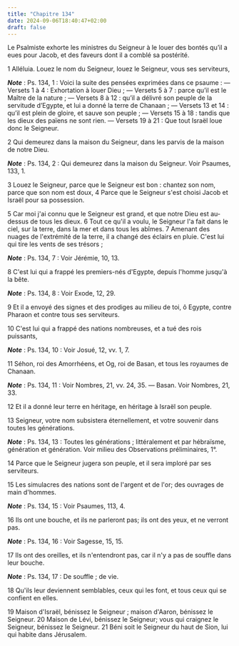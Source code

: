 ```yaml
---
title: "Chapitre 134"
date: 2024-09-06T18:40:47+02:00
draft: false
---
```



Le Psalmiste exhorte les ministres du Seigneur à le louer des bontés qu’il a eues pour Jacob, et des faveurs dont il a comblé sa postérité.


1 Alléluia. Louez le nom du Seigneur, louez le Seigneur, vous ses serviteurs,

***Note*** :  Ps. 134, 1 : Voici la suite des pensées exprimées dans ce psaume : ― Versets 1 à 4 : Exhortation à louer Dieu ; ― Versets 5 à 7 : parce qu’il est le Maître de la nature ; ― Versets 8 à 12 : qu’il a délivré son peuple de la servitude d’Egypte, et lui a donné la terre de Chanaan ; ― Versets 13 et 14 : qu’il est plein de gloire, et sauve son peuple ; ― Versets 15 à 18 : tandis que les dieux des païens ne sont rien. ― Versets 19 à 21 : Que tout Israël loue donc le Seigneur.

2 Qui demeurez dans la maison du Seigneur, dans les parvis de la maison de notre Dieu.

***Note*** :  Ps. 134, 2 : Qui demeurez dans la maison du Seigneur. Voir Psaumes, 133, 1.

3 Louez le Seigneur, parce que le Seigneur est bon : chantez son nom, parce que son nom est doux, 4 Parce que le Seigneur s'est choisi Jacob et Israël pour sa possession.


5 Car moi j'ai connu que le Seigneur est grand, et que notre Dieu est au-dessus de tous les dieux. 6 Tout ce qu'il a voulu, le Seigneur l'a fait dans le ciel, sur la terre, dans la mer et dans tous les abîmes. 7 Amenant des nuages de l'extrémité de la terre, il a changé des éclairs en pluie. C'est lui qui tire les vents de ses trésors ;

***Note*** :  Ps. 134, 7 : Voir Jérémie, 10, 13.


8 C'est lui qui a frappé les premiers-nés d'Egypte, depuis l'homme jusqu'à la bête.

***Note*** :  Ps. 134, 8 : Voir Exode, 12, 29.

9 Et il a envoyé des signes et des prodiges au milieu de toi, ô Egypte, contre Pharaon et contre tous ses serviteurs.


10 C'est lui qui a frappé des nations nombreuses, et a tué des rois puissants,

***Note*** :  Ps. 134, 10 : Voir Josué, 12, vv. 1, 7.

11 Séhon, roi des Amorrhéens, et Og, roi de Basan, et tous les royaumes de Chanaan.

***Note*** :  Ps. 134, 11 : Voir Nombres, 21, vv. 24, 35. ― Basan. Voir Nombres, 21, 33.

12 Et il a donné leur terre en héritage, en héritage à Israël son peuple.


13 Seigneur, votre nom subsistera éternellement, et votre souvenir dans toutes les générations.

***Note*** :  Ps. 134, 13 : Toutes les générations ; littéralement et par hébraïsme, génération et génération. Voir milieu des Observations préliminaires, 1°.

14 Parce que le Seigneur jugera son peuple, et il sera imploré par ses serviteurs.


15 Les simulacres des nations sont de l'argent et de l'or; des ouvrages de main d'hommes.

***Note*** :  Ps. 134, 15 : Voir Psaumes, 113, 4.

16 Ils ont une bouche, et ils ne parleront pas; ils ont des yeux, et ne verront pas.

***Note*** :  Ps. 134, 16 : Voir Sagesse, 15, 15.

17 Ils ont des oreilles, et ils n'entendront pas, car il n'y a pas de souffle dans leur bouche.

***Note*** :  Ps. 134, 17 : De souffle ; de vie.

18 Qu'ils leur deviennent semblables, ceux qui les font, et tous ceux qui se confient en elles.


19 Maison d'Israël, bénissez le Seigneur ; maison d'Aaron, bénissez le Seigneur. 20 Maison de Lévi, bénissez le Seigneur; vous qui craignez le Seigneur, bénissez le Seigneur. 21 Béni soit le Seigneur du haut de Sion, lui qui habite dans Jérusalem.

